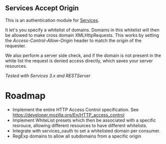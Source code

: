 Services Accept Origin
----------------------

This is an authentication module for [Services](http://drupal.org/project/services).

It let's you specify a whitelist of domains. Domains in this whitelist will then
be allowed to make cross domain XMLHttpRequests. This works by setting the
*Access-Control-Allow-Origin* header to match the origin of the requester.

We also perform a server side check, and if the domain is not present in the
white list the request is denied access directly, which saves your server
resources.

*Tested with Services 3.x and RESTServer*

# Roadmap

  *  Implement the entire HTTP Access Control specification. See https://developer.mozilla.org/En/HTTP_access_control
  *  Implement WhiteList presets which then be associated with a specific resrouce,
     allowing different resources to have different whitelists.
  *  Integrate with services_oauth to set a whitelisted domain per consumer.
  *  RegExp domains to allow all subdomains from a specific origin